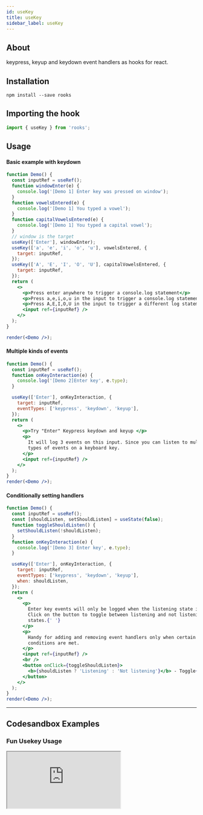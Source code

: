 ```yaml
---
id: useKey
title: useKey
sidebar_label: useKey
---
```


## About

keypress, keyup and keydown event handlers as hooks for react.

## Installation

    npm install --save rooks

## Importing the hook

```javascript
import { useKey } from 'rooks';
```

## Usage

#### Basic example with keydown

```jsx
function Demo() {
  const inputRef = useRef();
  function windowEnter(e) {
    console.log('[Demo 1] Enter key was pressed on window');
  }
  function vowelsEntered(e) {
    console.log('[Demo 1] You typed a vowel');
  }
  function capitalVowelsEntered(e) {
    console.log('[Demo 1] You typed a capital vowel');
  }
  // window is the target
  useKey(['Enter'], windowEnter);
  useKey(['a', 'e', 'i', 'o', 'u'], vowelsEntered, {
    target: inputRef,
  });
  useKey(['A', 'E', 'I', 'O', 'U'], capitalVowelsEntered, {
    target: inputRef,
  });
  return (
    <>
      <p>Press enter anywhere to trigger a console.log statement</p>
      <p>Press a,e,i,o,u in the input to trigger a console.log statement</p>
      <p>Press A,E,I,O,U in the input to trigger a different log statement</p>
      <input ref={inputRef} />
    </>
  );
}

render(<Demo />);
```

#### Multiple kinds of events

```jsx
function Demo() {
  const inputRef = useRef();
  function onKeyInteraction(e) {
    console.log('[Demo 2]Enter key', e.type);
  }

  useKey(['Enter'], onKeyInteraction, {
    target: inputRef,
    eventTypes: ['keypress', 'keydown', 'keyup'],
  });
  return (
    <>
      <p>Try "Enter" Keypress keydown and keyup </p>
      <p>
        It will log 3 events on this input. Since you can listen to multiple
        types of events on a keyboard key.
      </p>
      <input ref={inputRef} />
    </>
  );
}
render(<Demo />);
```

#### Conditionally setting handlers

```jsx
function Demo() {
  const inputRef = useRef();
  const [shouldListen, setShouldListen] = useState(false);
  function toggleShouldListen() {
    setShouldListen(!shouldListen);
  }
  function onKeyInteraction(e) {
    console.log('[Demo 3] Enter key', e.type);
  }

  useKey(['Enter'], onKeyInteraction, {
    target: inputRef,
    eventTypes: ['keypress', 'keydown', 'keyup'],
    when: shouldListen,
  });
  return (
    <>
      <p>
        Enter key events will only be logged when the listening state is true.
        Click on the button to toggle between listening and not listening
        states.{' '}
      </p>
      <p>
        Handy for adding and removing event handlers only when certain
        conditions are met.
      </p>
      <input ref={inputRef} />
      <br />
      <button onClick={toggleShouldListen}>
        <b>{shouldListen ? 'Listening' : 'Not listening'}</b> - Toggle{' '}
      </button>
    </>
  );
}
render(<Demo />);
```

---

## Codesandbox Examples

### Fun Usekey Usage

<iframe
  src="https://codesandbox.io/embed/optimistic-wildflower-rg5yr?expanddevtools=1&fontsize=14&hidenavigation=1&module=%2Fsrc%2FApp.js&theme=dark"
  style={{
    width: "100%",
    height: 500,
    border: 0,
    borderRadius: 4,
    overflow: "hidden"
  }}
  title="Fun useKey usage"
  allow="accelerometer; ambient-light-sensor; camera; encrypted-media; geolocation; gyroscope; hid; microphone; midi; payment; usb; vr; xr-spatial-tracking"
  sandbox="allow-forms allow-modals allow-popups allow-presentation allow-same-origin allow-scripts"
/>


## Join Bhargav's discord server

You can click on the floating discord icon at the bottom right of the screen and talk to us in our server.
